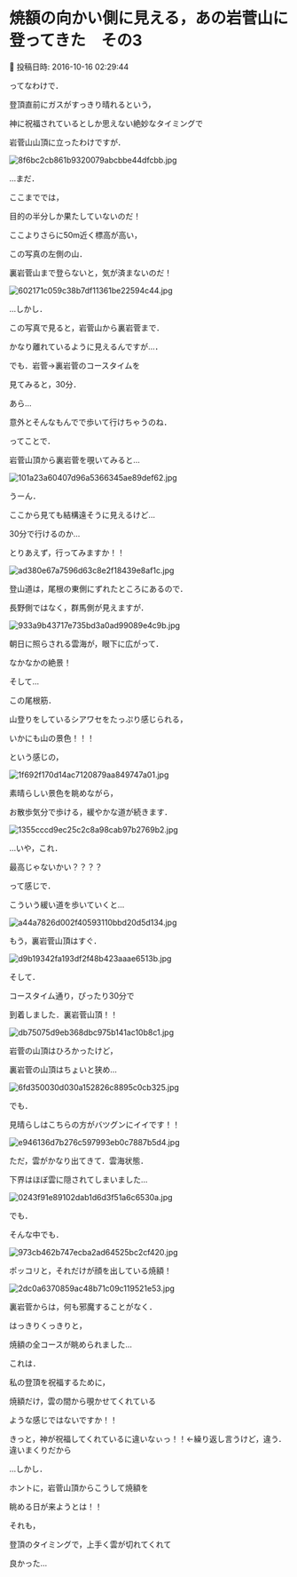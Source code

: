 # 焼額の向かい側に見える，あの岩菅山に登ってきた　その3

📅 投稿日時: 2016-10-16 02:29:44

ってなわけで．


登頂直前にガスがすっきり晴れるという，


神に祝福されているとしか思えない絶妙なタイミングで


岩菅山山頂に立ったわけですが．




![8f6bc2cb861b9320079abcbbe44dfcbb.jpg](images/8f6bc2cb861b9320079abcbbe44dfcbb.jpg)




…まだ．


ここまででは，


目的の半分しか果たしていないのだ！


ここよりさらに50m近く標高が高い，


この写真の左側の山．


裏岩菅山まで登らないと，気が済まないのだ！




![602171c059c38b7df11361be22594c44.jpg](images/602171c059c38b7df11361be22594c44.jpg)




…しかし．


この写真で見ると，岩菅山から裏岩菅まで．


かなり離れているように見えるんですが…．


でも．岩菅→裏岩菅のコースタイムを


見てみると，30分．


あら…


意外とそんなもんでで歩いて行けちゃうのね．





ってことで．


岩菅山頂から裏岩菅を覗いてみると…




![101a23a60407d96a5366345ae89def62.jpg](images/101a23a60407d96a5366345ae89def62.jpg)




うーん．


ここから見ても結構遠そうに見えるけど…


30分で行けるのか…





とりあえず，行ってみますか！！




![ad380e67a7596d63c8e2f18439e8af1c.jpg](images/ad380e67a7596d63c8e2f18439e8af1c.jpg)




登山道は，尾根の東側にずれたところにあるので．


長野側ではなく，群馬側が見えますが．




![933a9b43717e735bd3a0ad99089e4c9b.jpg](images/933a9b43717e735bd3a0ad99089e4c9b.jpg)




朝日に照らされる雲海が，眼下に広がって．


なかなかの絶景！





そして…


この尾根筋．


山登りをしているシアワセをたっぷり感じられる，


いかにも山の景色！！！


という感じの，




![1f692f170d14ac7120879aa849747a01.jpg](images/1f692f170d14ac7120879aa849747a01.jpg)




素晴らしい景色を眺めながら，


お散歩気分で歩ける，緩やかな道が続きます．




![1355cccd9ec25c2c8a98cab97b2769b2.jpg](images/1355cccd9ec25c2c8a98cab97b2769b2.jpg)




…いや，これ．


最高じゃないかい？？？？





って感じで．


こういう緩い道を歩いていくと…




![a44a7826d002f40593110bbd20d5d134.jpg](images/a44a7826d002f40593110bbd20d5d134.jpg)




もう，裏岩菅山頂はすぐ．




![d9b19342fa193df2f48b423aaae6513b.jpg](images/d9b19342fa193df2f48b423aaae6513b.jpg)




そして．


コースタイム通り，ぴったり30分で


到着しました．裏岩菅山頂！！




![db75075d9eb368dbc975b141ac10b8c1.jpg](images/db75075d9eb368dbc975b141ac10b8c1.jpg)




岩菅の山頂はひろかったけど，


裏岩菅の山頂はちょいと狭め…




![6fd350030d030a152826c8895c0cb325.jpg](images/6fd350030d030a152826c8895c0cb325.jpg)




でも．


見晴らしはこちらの方がバツグンにイイです！！




![e946136d7b276c597993eb0c7887b5d4.jpg](images/e946136d7b276c597993eb0c7887b5d4.jpg)




ただ，雲がかなり出てきて．雲海状態．


下界はほぼ雲に隠されてしまいました…




![0243f91e89102dab1d6d3f51a6c6530a.jpg](images/0243f91e89102dab1d6d3f51a6c6530a.jpg)







でも．


そんな中でも．




![973cb462b747ecba2ad64525bc2cf420.jpg](images/973cb462b747ecba2ad64525bc2cf420.jpg)




ポッコリと，それだけが顔を出している焼額！




![2dc0a6370859ac48b71c09c119521e53.jpg](images/2dc0a6370859ac48b71c09c119521e53.jpg)




裏岩菅からは，何も邪魔することがなく．


はっきりくっきりと，


焼額の全コースが眺められました…





これは．


私の登頂を祝福するために，


焼額だけ，雲の間から覗かせてくれている


ような感じではないですか！！


きっと，神が祝福してくれているに違いなぃっ！！←繰り返し言うけど，違う．違いまくりだから





…しかし．


ホントに，岩菅山頂からこうして焼額を


眺める日が来ようとは！！





それも，


登頂のタイミングで，上手く雲が切れてくれて


良かった…
